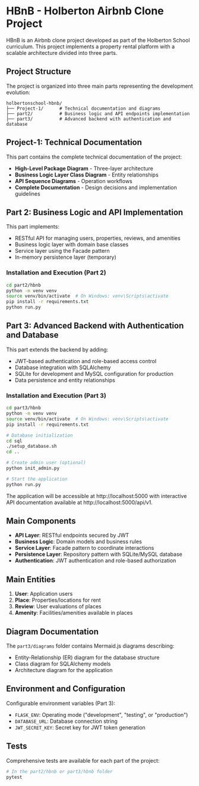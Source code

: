 # HBnB - Holberton Airbnb Clone Project

HBnB is an Airbnb clone project developed as part of the Holberton School curriculum. This project implements a property rental platform with a scalable architecture divided into three parts.

## Project Structure

The project is organized into three main parts representing the development evolution:

```
holbertonschool-hbnb/
├── Project-1/      # Technical documentation and diagrams
├── part2/          # Business logic and API endpoints implementation
├── part3/          # Advanced backend with authentication and database
```

## Project-1: Technical Documentation

This part contains the complete technical documentation of the project:

- **High-Level Package Diagram** - Three-layer architecture
- **Business Logic Layer Class Diagram** - Entity relationships
- **API Sequence Diagrams** - Operation workflows
- **Complete Documentation** - Design decisions and implementation guidelines

## Part 2: Business Logic and API Implementation

This part implements:

- RESTful API for managing users, properties, reviews, and amenities
- Business logic layer with domain base classes
- Service layer using the Facade pattern
- In-memory persistence layer (temporary)

### Installation and Execution (Part 2)

```bash
cd part2/hbnb
python -m venv venv
source venv/bin/activate  # On Windows: venv\Scripts\activate
pip install -r requirements.txt
python run.py
```

## Part 3: Advanced Backend with Authentication and Database

This part extends the backend by adding:

- JWT-based authentication and role-based access control
- Database integration with SQLAlchemy
- SQLite for development and MySQL configuration for production
- Data persistence and entity relationships

### Installation and Execution (Part 3)

```bash
cd part3/hbnb
python -m venv venv
source venv/bin/activate  # On Windows: venv\Scripts\activate
pip install -r requirements.txt

# Database initialization
cd sql
./setup_database.sh
cd ..

# Create admin user (optional)
python init_admin.py

# Start the application
python run.py
```

The application will be accessible at http://localhost:5000 with interactive API documentation available at http://localhost:5000/api/v1.

## Main Components

- **API Layer**: RESTful endpoints secured by JWT
- **Business Logic**: Domain models and business rules
- **Service Layer**: Facade pattern to coordinate interactions
- **Persistence Layer**: Repository pattern with SQLite/MySQL database
- **Authentication**: JWT authentication and role-based authorization

## Main Entities

1. **User**: Application users
2. **Place**: Properties/locations for rent
3. **Review**: User evaluations of places
4. **Amenity**: Facilities/amenities available in places

## Diagram Documentation

The `part3/diagrams` folder contains Mermaid.js diagrams describing:

- Entity-Relationship (ER) diagram for the database structure
- Class diagram for SQLAlchemy models
- Architecture diagram for the application

## Environment and Configuration

Configurable environment variables (Part 3):

- `FLASK_ENV`: Operating mode ("development", "testing", or "production")
- `DATABASE_URL`: Database connection string
- `JWT_SECRET_KEY`: Secret key for JWT token generation

## Tests

Comprehensive tests are available for each part of the project:

```bash
# In the part2/hbnb or part3/hbnb folder
pytest
```
